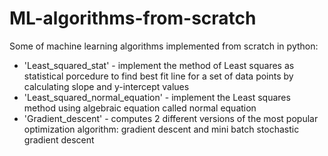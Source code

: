 # ML-algorithms-from-scratch
Some of machine learning algorithms implemented from scratch in python:
- 'Least_squared_stat' - implement the method of Least squares
  as statistical porcedure to find best fit line for a set of
  data points by calculating slope and y-intercept values 
- 'Least_squared_normal_equation' - implement the Least squares
  method using algebraic equation called normal equation
- 'Gradient_descent' - computes 2 different versions of the most
  popular optimization algorithm: gradient descent and
  mini batch stochastic gradient descent
